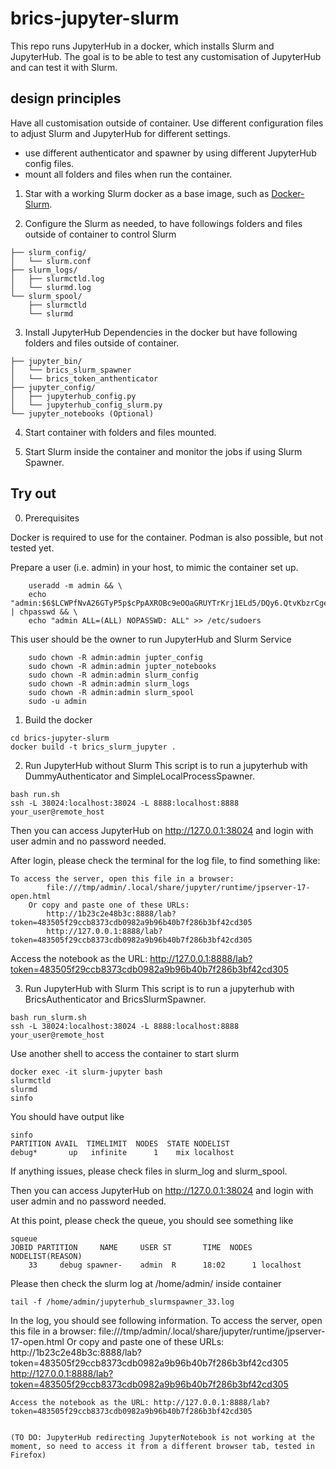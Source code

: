 # brics-jupyter-slurm
This repo runs JupyterHub in a docker, which installs Slurm and JupyterHub. The goal is to be able to test any customisation of JupyterHub and can test it with Slurm. 

## design principles

Have all customisation outside of container. Use different configuration files to adjust Slurm and JupyterHub for different settings.

- use different authenticator and spawner by using different JupyterHub config files.
- mount all folders and files when run the container.

1. Star with a working Slurm docker as a base image, such as [Docker-Slurm](https://github.com/owhere/docker-slurm).

2. Configure the Slurm as needed, to have followings folders and files outside of container to control Slurm

```plaintext
├── slurm_config/                     
│   └── slurm.conf           
├── slurm_logs/                  
│   ├── slurmctld.log          
│   └── slurmd.log   
└── slurm_spool/                 
    ├── slurmctld            
    └── slurmd
```                 

3. Install JupyterHub Dependencies in the docker but have following folders and files outside of container.

```plaintext
├── jupyter_bin/         
│   └── brics_slurm_spawner    
│   └── brics_token_anthenticator    
├── jupyter_config/                
│   ├── jupyterhub_config.py         
│   └── jupyterhub_config_slurm.py
└── jupyter_notebooks (Optional)
```

4. Start container with folders and files mounted.

5. Start Slurm inside the container and monitor the jobs if using Slurm Spawner.

## Try out

0. Prerequisites

Docker is required to use for the container. Podman is also possible, but not tested yet.

Prepare a user (i.e. admin) in your host, to mimic the container set up.
```shell
    useradd -m admin && \
    echo "admin:$6$LCWPfNvA26GTyP5p$cPpAXROBc9eOOaGRUYTrKrj1ELd5/DQy6.QtvKbzrCgeEce1Dlw2R4IZvxSvd08WGdghKQC1AKcv82wcMiHXx/" | chpasswd && \
    echo "admin ALL=(ALL) NOPASSWD: ALL" >> /etc/sudoers
```
This user should be the owner to run JupyterHub and Slurm Service

```
    sudo chown -R admin:admin jupter_config 
    sudo chown -R admin:admin jupter_notebooks
    sudo chown -R admin:admin slurm_config
    sudo chown -R admin:admin slurm_logs 
    sudo chown -R admin:admin slurm_spool
    sudo -u admin
```

1. Build the docker

```shell
cd brics-jupyter-slurm
docker build -t brics_slurm_jupyter .
```

2. Run JupyterHub without Slurm
This script is to run a jupyterhub with DummyAuthenticator and SimpleLocalProcessSpawner.

```shell
bash run.sh
ssh -L 38024:localhost:38024 -L 8888:localhost:8888 your_user@remote_host
```

Then you can access JupyterHub on http://127.0.0.1:38024 and login with user admin and no password needed.

After login, please check the terminal for the log file, to find something like:

```
To access the server, open this file in a browser:
        file:///tmp/admin/.local/share/jupyter/runtime/jpserver-17-open.html
    Or copy and paste one of these URLs:
        http://1b23c2e48b3c:8888/lab?token=483505f29ccb8373cdb0982a9b96b40b7f286b3bf42cd305
        http://127.0.0.1:8888/lab?token=483505f29ccb8373cdb0982a9b96b40b7f286b3bf42cd305
```
Access the notebook as the URL: http://127.0.0.1:8888/lab?token=483505f29ccb8373cdb0982a9b96b40b7f286b3bf42cd305 

3. Run JupyterHub with Slurm
This script is to run a jupyterhub with BricsAuthenticator and BricsSlurmSpawner.

```shell
bash run_slurm.sh
ssh -L 38024:localhost:38024 -L 8888:localhost:8888 your_user@remote_host
```

Use another shell to access the container to start slurm
```shell
docker exec -it slurm-jupyter bash
slurmctld
slurmd  
sinfo
```

You should have output like
```shell
sinfo
PARTITION AVAIL  TIMELIMIT  NODES  STATE NODELIST
debug*       up   infinite      1    mix localhost
```
If anything issues, please check files in slurm_log and slurm_spool.

Then you can access JupyterHub on http://127.0.0.1:38024 and login with user admin and no password needed.

At this point, please check the queue, you should see something like
```
squeue
JOBID PARTITION     NAME     USER ST       TIME  NODES NODELIST(REASON)
    33     debug spawner-    admin  R      18:02      1 localhost
```

Please then check the slurm log at /home/admin/ inside container
```
tail -f /home/admin/jupyterhub_slurmspawner_33.log
```

In the log, you should see following information.
To access the server, open this file in a browser:
        file:///tmp/admin/.local/share/jupyter/runtime/jpserver-17-open.html
    Or copy and paste one of these URLs:
        http://1b23c2e48b3c:8888/lab?token=483505f29ccb8373cdb0982a9b96b40b7f286b3bf42cd305
        http://127.0.0.1:8888/lab?token=483505f29ccb8373cdb0982a9b96b40b7f286b3bf42cd305
```
Access the notebook as the URL: http://127.0.0.1:8888/lab?token=483505f29ccb8373cdb0982a9b96b40b7f286b3bf42cd305 


(TO DO: JupyterHub redirecting JupyterNotebook is not working at the moment, so need to access it from a different browser tab, tested in Firefox)
